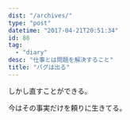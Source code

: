 ```yaml
---
dist: "/archives/"
type: "post"
datetime: "2017-04-21T20:51:34"
id: 88
tag:
  - "diary"
desc: "仕事とは問題を解決すること"
title: "バグは出る"
---
```


しかし直すことができる。

今はその事実だけを頼りに生きてる。
